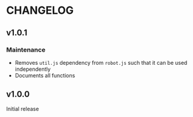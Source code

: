 # CHANGELOG

## v1.0.1
### Maintenance
- Removes `util.js` dependency from `robot.js` such that it can be used independently
- Documents all functions

## v1.0.0
Initial release